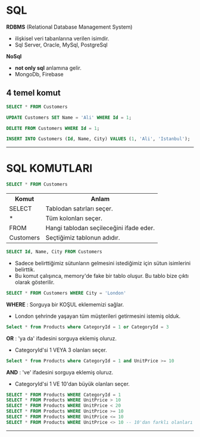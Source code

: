 
# SQL



**RDBMS** (Relational Database Management System)

- ilişkisel veri tabanlarına verilen isimdir.
- Sql Server, Oracle, MySql, PostgreSql



**NoSql**

- **not only sql** anlamına gelir.
- MongoDb, Firebase



## 4 temel komut

```sql
SELECT * FROM Customers
```
```sql
UPDATE Customers SET Name = 'Ali' WHERE Id = 1;
```
```sql
DELETE FROM Customers WHERE Id = 1;
```
```sql
INSERT INTO Customers (Id, Name, City) VALUES (1, 'Ali', 'Istanbul');
```



---

# SQL KOMUTLARI



```sql
SELECT * FROM Customers
```

<table>
  <tr>
    <th>Komut</th>
    <th>Anlam</th>
  </tr>
  <tr>
    <td>SELECT</td>
    <td>Tablodan satırları seçer.</td>
  </tr>
  <tr>
    <td>*</td>
    <td>Tüm kolonları seçer.</td>
  </tr>
  <tr>
    <td>FROM</td>
    <td>Hangi tablodan seçileceğini ifade eder.</td>
  </tr>
  <tr>
    <td>Customers</td>
    <td>Seçtiğimiz tablonun adıdır.</td>
  </tr>
</table>



```sql
SELECT Id, Name, City FROM Customers
```

- Sadece belirttiğimiz sütunların gelmesini istediğimiz için sütun isimlerini belirttik.
- Bu komut çalışınca, memory'de fake bir tablo oluşur. Bu tablo bize çıktı olarak gösterilir.



```sql
SELECT * FROM Customers WHERE City = 'London'
```

**WHERE**			: Sorguya bir KOŞUL eklememizi sağlar.

* London şehrinde yaşayan tüm müşterileri getirmesini istemiş olduk.



```sql
Select * from Products where CategoryId = 1 or CategoryId = 3
```

**OR** 			: 'ya da' ifadesini sorguya eklemiş oluruz.

- CategoryId'si 1 VEYA 3 olanları seçer.



```sql
Select * from Products where CategoryId = 1 and UnitPrice >= 10
```

**AND** 			: 've' ifadesini sorguya eklemiş oluruz.

- CategoryId'si 1 VE 10'dan büyük olanları seçer.



```sql
SELECT * FROM Products WHERE CategoryId = 1
SELECT * FROM Products WHERE UnitPrice > 10
SELECT * FROM Products WHERE UnitPrice < 20
SELECT * FROM Products WHERE UnitPrice >= 10
SELECT * FROM Products WHERE UnitPrice <= 10
SELECT * FROM Products WHERE UnitPrice <> 10 -- 10'dan farklı olanları getir.
```

---
